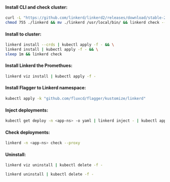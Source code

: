 #### Install CLI and check cluster:
```bash
curl -L "https://github.com/linkerd/linkerd2/releases/download/stable-2.14.0/linkerd2-cli-stable-2.14.0-linux-amd64" -o linkerd && \
chmod 755 ./linkerd && mv ./linkerd /usr/local/bin/ && linkerd check --pre
```

#### Install to cluster:
```bash
linkerd install --crds | kubectl apply -f - && \
linkerd install | kubectl apply -f - && \
sleep 1m && linkerd check
```

#### Install Linkerd the Promethues:
```bash
linkerd viz install | kubectl apply -f -
```

#### Install Flagger to Linkerd namespace:
```bash
kubectl apply -k "github.com/fluxcd/flagger/kustomize/linkerd"
```

#### Inject deployments:
```bash
kubectl get deploy -n <app-ns> -o yaml | linkerd inject - | kubectl apply -f -
```

#### Check deployments:
```bash
linkerd -n <app-ns> check --proxy
```

#### Uninstall:
```bash
linkerd viz uninstall | kubectl delete -f -
```
```bash
linkerd uninstall | kubectl delete -f -
```
